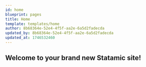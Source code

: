 ```yaml
---
id: home
blueprint: pages
title: Home
template: templates/home
author: 8b68364e-52e4-4f5f-aa2e-6a5d2fadecda
updated_by: 8b68364e-52e4-4f5f-aa2e-6a5d2fadecda
updated_at: 1746532460
---
```

## Welcome to your brand new Statamic site!